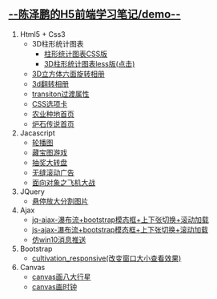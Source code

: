 ## [--陈泽鹏的H5前端学习笔记/demo--](https://chenzp1996.github.io/)
1. Html5 + Css3
    + 3D柱形统计图表
        + [柱形统计图表CSS版](https://chenzp1996.github.io/HTML%2BCSS/3D%E6%9F%B1%E5%BD%A2%E7%BB%9F%E8%AE%A1%E5%9B%BE%E8%A1%A8/20180810-3D%E6%9F%B1%E5%BD%A2%E7%BB%9F%E8%AE%A1%E5%9B%BE%E8%A1%A8CSS%E7%89%88/index.html)
        + [3D柱形统计图表less版(点击)](https://chenzp1996.github.io/HTML%2BCSS/3D%E6%9F%B1%E5%BD%A2%E7%BB%9F%E8%AE%A1%E5%9B%BE%E8%A1%A8/20180811-3D%E6%9F%B1%E5%BD%A2%E7%BB%9F%E8%AE%A1%E5%9B%BE%E8%A1%A8less%E7%89%88/index.html)
    + [3D立方体六面旋转相册](https://chenzp1996.github.io/HTML%2BCSS/3D%E7%AB%8B%E6%96%B9%E4%BD%93%E7%9B%B8%E5%86%8C/index.html)
    + [3d翻转相册](https://chenzp1996.github.io/HTML%2BCSS/css3-3d%E6%97%8B%E8%BD%AC%E7%9B%B8%E5%86%8C/index.html)
    + [transiton过渡属性](https://chenzp1996.github.io/HTML+CSS/transition属性练习/transition/index.html)
    + [CSS选项卡](https://chenzp1996.github.io/HTML+CSS/tabControl%E9%80%89%E9%A1%B9%E5%8D%A1/gallery.html)
    + [农业种地首页](https://chenzp1996.github.io/HTML+CSS/cultivation/index.html)
    + [炉石传说首页](https://chenzp1996.github.io/HTML+CSS/%E7%82%89%E7%9F%B3%E4%BC%A0%E8%AF%B4%E9%A6%96%E9%A1%B5/index.html)
2. Jacascript
    + [轮播图](https://chenzp1996.github.io/Javascript/slideshow%E8%BD%AE%E6%92%AD%E5%9B%BE/slideAlbum.html)
    + [藏宝图游戏](https://chenzp1996.github.io/Javascript/treasureMap%E8%97%8F%E5%AE%9D%E5%9B%BE%E6%B8%B8%E6%88%8F/treasureMap.html)
    + [抽奖大转盘](https://chenzp1996.github.io/Javascript/%E6%8A%BD%E5%A5%96-%E5%A4%A7%E8%BD%AC%E7%9B%98/lottery.html)
    + [无缝滚动广告](https://chenzp1996.github.io/Javascript/%E6%97%A0%E7%BC%9D%E6%BB%9A%E5%8A%A8/wufenghuadong.html)
    + [面向对象之飞机大战](https://chenzp1996.github.io/Javascript/%E9%A3%9E%E6%9C%BA%E5%A4%A7%E6%88%98%EF%BC%88%E9%9D%A2%E5%90%91%E5%AF%B9%E8%B1%A1%EF%BC%89/index.html)
3. JQuery
    + [悬停放大分割图片](https://chenzp1996.github.io/jQuery/%E6%82%AC%E5%81%9C%E6%94%BE%E5%A4%A7%E5%88%86%E5%89%B2%E5%9B%BE%E7%89%87/index.html)
4. Ajax
    +  [jq-ajax-瀑布流+bootstrap模态框+上下张切换+滚动加载](https://chenzp1996.github.io/Ajax/jq-ajax-%E7%80%91%E5%B8%83%E6%B5%81+bootstrap%E6%A8%A1%E6%80%81%E6%A1%86+%E4%B8%8A%E4%B8%8B%E5%BC%A0%E5%88%87%E6%8D%A2+%E6%BB%9A%E5%8A%A8%E5%8A%A0%E8%BD%BD/index.html)
    + [js-ajax-瀑布流+bootstrap模态框+上下张切换+滚动加载](https://chenzp1996.github.io/Ajax/js-ajax-%E7%80%91%E5%B8%83%E6%B5%81+bootstrap%E6%A8%A1%E6%80%81%E6%A1%86+%E4%B8%8A%E4%B8%8B%E5%BC%A0%E5%88%87%E6%8D%A2+%E6%BB%9A%E5%8A%A8%E5%8A%A0%E8%BD%BD/index.html)
    + [仿win10消息推送](https://chenzp1996.github.io/Ajax/%E4%BB%BFwin10%E6%B6%88%E6%81%AF%E6%8E%A8%E9%80%81/toast.html)
5. Bootstrap
    + [cultivation_responsive(改变窗口大小查看效果)](https://chenzp1996.github.io/bootstrap/cultivation_responsive/index_responsive.html)
6. Canvas
   + [canvas画八大行星](https://chenzp1996.github.io/canvas/canvas%E7%94%BB%E5%85%AB%E5%A4%A7%E8%A1%8C%E6%98%9F/sun.html)
   + [canvas画时钟](https://chenzp1996.github.io/canvas/canvas%E7%94%BB%E6%97%B6%E9%92%9F/clock.html)


